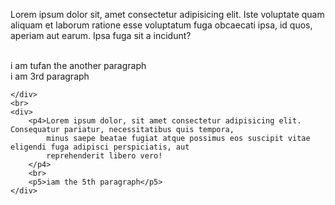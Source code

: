 <!DOCTYPE html>
<html lang="en">

<head>
    <meta charset="UTF-8">
    <meta name="viewport" content="width=device-width, initial-scale=1.0">
    <link rel="stylesheet" href="style 2.css">
    <title>csss exercise </title>
</head>

<body>
    <div>
        <p>Lorem ipsum dolor sit, amet consectetur adipisicing elit. Iste voluptate quam aliquam et laborum ratione esse
            voluptatum fuga obcaecati ipsa, id quos, aperiam aut earum. Ipsa fuga sit a incidunt?</p>
        <br>
        <p1>i am tufan the another paragraph</p1>
        <br>
        <p2> i am 3rd paragraph</p2>

    </div>
    <br>
    <div>
        <p4>Lorem ipsum dolor, sit amet consectetur adipisicing elit. Consequatur pariatur, necessitatibus quis tempora,
            minus saepe beatae fugiat atque possimus eos suscipit vitae eligendi fuga adipisci perspiciatis, aut
            reprehenderit libero vero!
        </p4>
        <br>
        <p5>iam the 5th paragraph</p5>
    </div>
</body>

</html>
